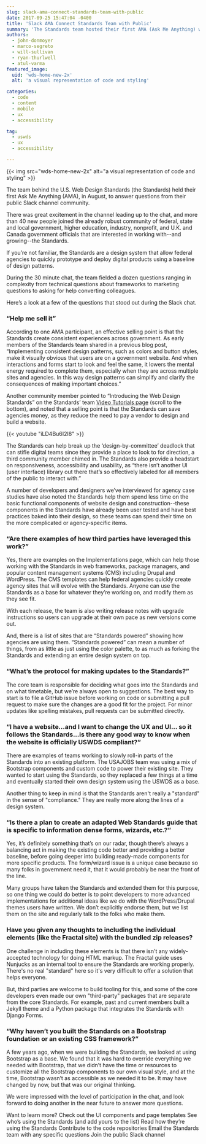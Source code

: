 ```yaml
---
slug: slack-ama-connect-standards-team-with-public
date: 2017-09-25 15:47:04 -0400
title: 'Slack AMA Connect Standards Team with Public'
summary: 'The Standards team hosted their first AMA (Ask Me Anything) with the public in August. Here’s a breakdown of the big topics discussed during the chat.'
authors:
  - john-donmoyer
  - marco-segreto
  - will-sullivan
  - ryan-thurlwell
  - atul-varma
featured_image:
  uid: 'wds-home-new-2x'
  alt: 'a visual representation of code and styling'

categories:
  - code
  - content
  - mobile
  - ux
  - accessibility

tag:
  - uswds
  - ux
  - accessibility

---
```


{{< img src="wds-home-new-2x" alt="a visual representation of code and styling" >}}

The team behind the U.S. Web Design Standards (the Standards) held their first Ask Me Anything (AMA), in August, to answer questions from their public Slack channel community.

There was great excitement in the channel leading up to the chat, and more than 40 new people joined the already robust community of federal, state and local government, higher education, industry, nonprofit, and U.K. and Canada government officials that are interested in working with--and growing--the Standards.

If you’re not familiar, the Standards are a design system that allow federal agencies to quickly prototype and deploy digital products using a baseline of design patterns.

During the 30 minute chat,  the team fielded a dozen questions ranging in complexity from technical questions about frameworks to marketing questions to asking for help converting colleagues.

Here’s a look at a few of the questions that stood out during the Slack chat.

### “Help me sell it”

According to one AMA participant, an effective selling point is that the Standards create consistent experiences across government. As early members of the Standards team shared in a previous blog post, “Implementing consistent design patterns, such as colors and button styles, make it visually obvious that users are on a government website. And when interactions and forms start to look and feel the same, it lowers the mental energy required to complete them, especially when they are across multiple sites and agencies. In this way design patterns can simplify and clarify the consequences of making important choices.”

Another community member pointed to “Introducing the Web Design Standards” on the Standards’ team [Video Tutorials page](https://standards.usa.gov/getting-started/video-tutorials/) (scroll to the bottom), and noted that a selling point is that the Standards can save agencies money, as they reduce the need to pay a vendor to design and build a website.

{{< youtube "iLD4Bu6I2I8" >}}

The Standards can help break up the ‘design-by-committee’ deadlock that can stifle digital teams since they provide a place to look to for direction, a third community member chimed in. The Standards also provide a headstart on responsiveness, accessibility and usability, as “there isn’t another UI (user interface) library out there that’s so effectively labeled for all members of the public to interact with.”

A number of developers and designers we’ve interviewed for agency case studies have also noted the Standards help them spend less time on the basic functional components of website design and construction--these components in the Standards have already been user tested and have best practices baked into their design, so these teams can spend their time on the more complicated or agency-specific items.

### “Are there examples of how third parties have leveraged this work?”

Yes, there are examples on the Implementations page, which can help those working with the Standards in web frameworks, package managers, and popular content management systems (CMS) including Drupal and WordPress. The CMS templates can help federal agencies quickly create agency sites that will evolve with the Standards.  Anyone can use the Standards as a base for whatever they’re working on, and modify them as they see fit.

With each release, the team is also writing release notes with upgrade instructions so users can upgrade at their own pace as new versions come out.

And, there is a list of sites that are “Standards powered” showing how agencies are using them. “Standards powered” can mean a number of things, from as little as just using the color palette, to as much as forking the Standards and extending an entire design system on top.

### “What’s the protocol for making updates to the Standards?”

The core team is responsible for deciding what goes into the Standards and on what timetable, but we’re always open to suggestions. The best way to start is to file a GitHub issue before working on code or submitting a pull request to make sure the changes are a good fit for the project. For minor updates like spelling mistakes, pull requests can be submitted directly.

### “I have a website...and I want to change the UX and UI... so it follows the Standards...is there any good way to know when the website is officially USWDS compliant?”

There are examples of teams working to slowly roll-in parts of the Standards into an existing platform. The USAJOBS team was using a mix of Bootstrap components and custom code to power their existing site. They wanted to start using the Standards, so they replaced a few things at a time and eventually started their own design system using the USWDS as a base.

Another thing to keep in mind is that the Standards aren't really a "standard" in the sense of "compliance." They are really more along the lines of a design system.

### “Is there a plan to create an adapted Web Standards guide that is specific to information dense forms, wizards, etc.?”

Yes, it’s definitely something that’s on our radar, though there’s always a balancing act in making the existing code better and providing a better baseline, before going deeper into building ready-made components for more specific products. The form/wizard issue is a unique case because so many folks in government need it, that it would probably be near the front of the line.

Many groups have taken the Standards and extended them for this purpose, so one thing we could do better is to point developers to more advanced implementations for additional ideas like we do with the WordPress/Drupal themes users have written.  We don’t explicitly endorse them, but we list them on the site and regularly talk to the folks who make them.


### Have you given any thoughts to including the individual elements (like the Fractal site) with the bundled zip releases?

One challenge in including these elements is that there isn't any widely-accepted technology for doing HTML markup. The Fractal guide uses Nunjucks as an internal tool to ensure the Standards are working properly. There's no real "standard" here so it's very difficult to offer a solution that helps everyone.  

But, third parties are welcome to build tooling for this, and some of the core developers even made our own "third-party" packages that are separate from the core Standards. For example, past and current members built a Jekyll theme and a Python package that integrates the Standards with Django Forms.

### “Why haven’t you built the Standards on a Bootstrap foundation or an existing CSS framework?”

A few years ago, when we were building the Standards, we looked at using Bootstrap as a base. We found that it was hard to override everything we needed with Bootstrap, that we didn’t have the time or resources to customize all the Bootstrap components to our own visual style, and at the time,  Bootstrap wasn’t as accessible as we needed it to be. It may have changed by now, but that was our original thinking.

We were impressed with the level of participation in the chat, and look forward to doing another in the near future to answer more questions.

Want to learn more?
Check out the UI components and page templates
See who’s using the Standards (and add yours to the list)
Read how they’re using the Standards
Contribute to the code repositories
Email the Standards team with any specific questions
Join the public Slack channel
